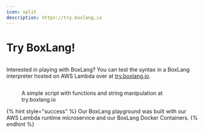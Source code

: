 ```yaml
---
icon: split
description: https://try.boxlang.io
---
```


# Try BoxLang!

<figure><img src="../../.gitbook/assets/try-boxlang (1).png" alt=""><figcaption></figcaption></figure>

Interested in playing with BoxLang? You can test the syntax in a BoxLang interpreter hosted on AWS Lambda over at [try.boxlang.io](https://try.boxlang.io/).



<figure><img src="../overview/try-boxlang.png" alt=""><figcaption><p>A simple script with functions and string manipulation at try.boxlang.io</p></figcaption></figure>

{% hint style="success" %}
Our BoxLang playground was built with our AWS Lambda runtime microservice and our BoxLang Docker Containers.
{% endhint %}
